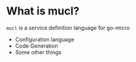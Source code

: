 # What is mucl?

`mucl` is a service definition language for go-micro

- Configuration language
- Code Generation
- Some other things
